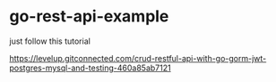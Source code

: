 # go-rest-api-example

just follow this tutorial

https://levelup.gitconnected.com/crud-restful-api-with-go-gorm-jwt-postgres-mysql-and-testing-460a85ab7121
